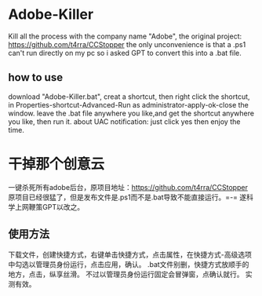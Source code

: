 # Adobe-Killer
Kill all the process with the company name "Adobe", the original project: https://github.com/t4rra/CCStopper
the only unconvenience is that a .ps1 can't run directly on my pc so i asked GPT to convert this into a .bat file.
## how to use
download "Adobe-Killer.bat", creat a shortcut, then right click the shortcut, in Properties-shortcut-Advanced-Run as administrator-apply-ok-close the window.
leave the .bat file anywhere you like,and get the shortcut anywhere you like, then run it.
about UAC notification:
just click yes then enjoy the time.
# 干掉那个创意云
一键杀死所有adobe后台，原项目地址：https://github.com/t4rra/CCStopper
原项目已经很猛了，但是发布文件是.ps1而不是.bat导致不能直接运行。=-=
遂科学上网鞭策GPT以改之。
## 使用方法
下载文件，创建快捷方式，右键单击快捷方式，点击属性，在快捷方式-高级选项中勾选以管理员身份运行，点击应用，确认。
.bat文件别删，快捷方式放顺手的地方，点击，纵享丝滑。
不过以管理员身份运行固定会冒弹窗，点确认就行。
实测有效。

